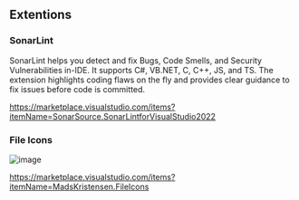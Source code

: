 ## Extentions
### SonarLint

SonarLint helps you detect and fix Bugs, Code Smells, and Security Vulnerabilities in-IDE.
It supports C#, VB.NET, C, C++, JS, and TS. The extension highlights coding flaws on the fly and provides clear guidance to fix issues before code is committed.

https://marketplace.visualstudio.com/items?itemName=SonarSource.SonarLintforVisualStudio2022

### File Icons
![image](https://user-images.githubusercontent.com/6838752/230880043-bab07aaa-780c-4445-8648-8fa10c9b445d.png)

https://marketplace.visualstudio.com/items?itemName=MadsKristensen.FileIcons